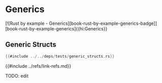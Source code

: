 # Generics

[![Rust by example - Generics][book-rust-by-example-generics-badge]][book-rust-by-example-generics]{{hi:Generics}}

## Generic Structs

```rust
{{#include ../../deps/tests/generic_structs.rs}}
```

{{#include ../refs/link-refs.md}}

<div class="hidden">
TODO: edit
</div>

